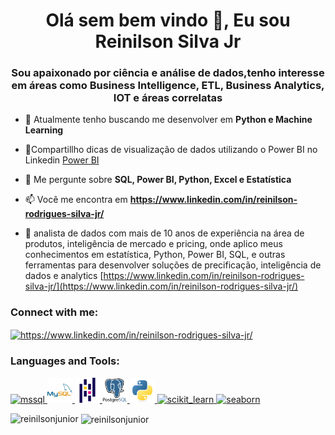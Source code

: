 <h1 align="center">Olá sem bem vindo 👋, Eu sou Reinilson Silva Jr</h1>
<h3 align="center">Sou apaixonado por ciência e análise de dados,tenho interesse em áreas como Business Intelligence, ETL, Business Analytics, IOT e áreas correlatas</h3>

- 🌱 Atualmente tenho buscando me desenvolver em **Python e Machine Learning**

- 👯Compartillho dicas de visualização de dados utilizando o Power BI no Linkedin [Power BI](https://app.powerbi.com/view?r=eyJrIjoiNGFlNTQxMzEtN2EwZS00ODNkLTg5NGYtNGVjM2ZhYTVjNTk4IiwidCI6ImQ1ZWQ3NWYzLTRkZGMtNGUyMC1iNWUzLWEyN2Y5ZjcwMDVjYiJ9)

- 💬 Me pergunte sobre **SQL, Power BI, Python, Excel e Estatística**

- 📫 Você me encontra em **https://www.linkedin.com/in/reinilson-rodrigues-silva-jr/**

- 📄 analista de dados com mais de 10 anos de experiência na área de produtos, inteligência de mercado e pricing, onde aplico meus conhecimentos em estatística, Python, Power BI, SQL, e outras ferramentas para desenvolver soluções de precificação, inteligência de dados e analytics [https://www.linkedin.com/in/reinilson-rodrigues-silva-jr/](https://www.linkedin.com/in/reinilson-rodrigues-silva-jr/)

<h3 align="left">Connect with me:</h3>
<p align="left">
<a href="https://linkedin.com/in/https://www.linkedin.com/in/reinilson-rodrigues-silva-jr/" target="blank"><img align="center" src="https://raw.githubusercontent.com/rahuldkjain/github-profile-readme-generator/master/src/images/icons/Social/linked-in-alt.svg" alt="https://www.linkedin.com/in/reinilson-rodrigues-silva-jr/" height="30" width="40" /></a>
</p>

<h3 align="left">Languages and Tools:</h3>
<p align="left"> <a href="https://www.microsoft.com/en-us/sql-server" target="_blank" rel="noreferrer"> <img src="https://www.svgrepo.com/show/303229/microsoft-sql-server-logo.svg" alt="mssql" width="40" height="40"/> </a> <a href="https://www.mysql.com/" target="_blank" rel="noreferrer"> <img src="https://raw.githubusercontent.com/devicons/devicon/master/icons/mysql/mysql-original-wordmark.svg" alt="mysql" width="40" height="40"/> </a> <a href="https://pandas.pydata.org/" target="_blank" rel="noreferrer"> <img src="https://raw.githubusercontent.com/devicons/devicon/2ae2a900d2f041da66e950e4d48052658d850630/icons/pandas/pandas-original.svg" alt="pandas" width="40" height="40"/> </a> <a href="https://www.postgresql.org" target="_blank" rel="noreferrer"> <img src="https://raw.githubusercontent.com/devicons/devicon/master/icons/postgresql/postgresql-original-wordmark.svg" alt="postgresql" width="40" height="40"/> </a> <a href="https://www.python.org" target="_blank" rel="noreferrer"> <img src="https://raw.githubusercontent.com/devicons/devicon/master/icons/python/python-original.svg" alt="python" width="40" height="40"/> </a> <a href="https://scikit-learn.org/" target="_blank" rel="noreferrer"> <img src="https://upload.wikimedia.org/wikipedia/commons/0/05/Scikit_learn_logo_small.svg" alt="scikit_learn" width="40" height="40"/> </a> <a href="https://seaborn.pydata.org/" target="_blank" rel="noreferrer"> <img src="https://seaborn.pydata.org/_images/logo-mark-lightbg.svg" alt="seaborn" width="40" height="40"/> </a> </p>

<p><img align="left" src="https://github-readme-stats.vercel.app/api/top-langs?username=reinilsonjunior&show_icons=true&locale=en&layout=compact" alt="reinilsonjunior" /></p>

<p>&nbsp;<img align="center" src="https://github-readme-stats.vercel.app/api?username=reinilsonjunior&show_icons=true&locale=en" alt="reinilsonjunior" /></p>



<!--### Hi there 👋

**reinilsonjunior/reinilsonjunior** is a ✨ _special_ ✨ repository because its `README.md` (this file) appears on your GitHub profile.

Here are some ideas to get you started:

- 🔭 I’m currently working on ...
- 🌱 I’m currently learning ...
- 👯 I’m looking to collaborate on ...
- 🤔 I’m looking for help with ...
- 💬 Ask me about ...
- 📫 How to reach me: ...
- 😄 Pronouns: ...
- ⚡ Fun fact: ...
-->
